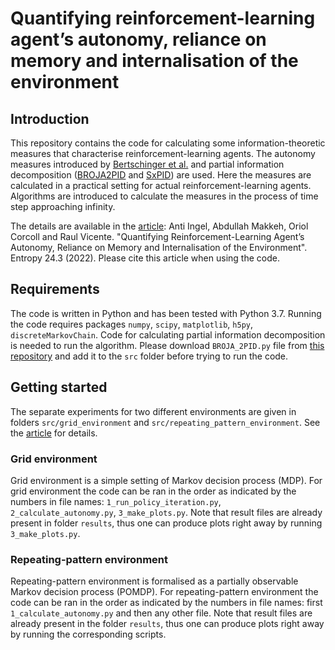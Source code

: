 # Quantifying reinforcement-learning agent’s autonomy, reliance on memory and internalisation of the environment

## Introduction

This repository contains the code for calculating some information-theoretic measures that characterise reinforcement-learning agents. The autonomy measures introduced by [Bertschinger et al.](https://doi.org/10.1016/j.biosystems.2007.05.018) and partial information decomposition ([BROJA2PID](https://github.com/Abzinger/BROJA_2PID) and [SxPID](https://github.com/Abzinger/SxPID)) are used. Here the measures are calculated in a practical setting for actual reinforcement-learning agents. Algorithms are introduced to calculate the measures in the process of time step approaching infinity.

The details are available in the [article](https://doi.org/10.3390/e24030401): Anti Ingel, Abdullah Makkeh, Oriol Corcoll and Raul Vicente. "Quantifying Reinforcement-Learning Agent’s Autonomy, Reliance on Memory and Internalisation of the Environment". Entropy 24.3 (2022). Please cite this article when using the code.

## Requirements

The code is written in Python and has been tested with Python 3.7. Running the code requires packages `numpy`, `scipy`, `matplotlib`, `h5py`, `discreteMarkovChain`. Code for calculating partial information decomposition is needed to run the algorithm. Please download `BROJA_2PID.py` file from [this repository](https://github.com/antiingel/BROJA_2PID) and add it to the `src` folder before trying to run the code.

## Getting started

The separate experiments for two different environments are given in folders `src/grid_environment` and `src/repeating_pattern_environment`. See the [article](https://doi.org/10.3390/e24030401) for details.

### Grid environment

Grid environment is a simple setting of Markov decision process (MDP). For grid environment the code can be ran in the order as indicated by the numbers in file names: `1_run_policy_iteration.py`, `2_calculate_autonomy.py`, `3_make_plots.py`. Note that result files are already present in folder `results`, thus one can produce plots right away by running `3_make_plots.py`.

### Repeating-pattern environment

Repeating-pattern environment is formalised as a partially observable Markov decision process (POMDP). For repeating-pattern environment the code can be ran in the order as indicated by the numbers in file names: first `1_calculate_autonomy.py` and then any other file. Note that result files are already present in the folder `results`, thus one can produce plots right away by running the corresponding scripts.

